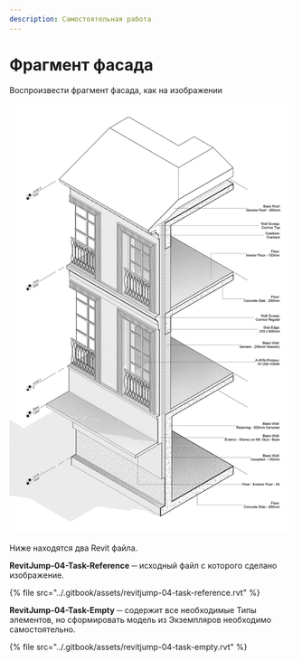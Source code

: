 ```yaml
---
description: Самостоятельная работа
---
```


# Фрагмент фасада

Воспроизвести фрагмент фасада, как на изображении

![](../.gitbook/assets/unit_04.png)

Ниже находятся два Revit файла.

**RevitJump-04-Task-Reference** ─ исходный файл с которого сделано изображение.

{% file src="../.gitbook/assets/revitjump-04-task-reference.rvt" %}

**RevitJump-04-Task-Empty** ─ содержит все необходимые Типы элементов, но сформировать модель из Экземпляров необходимо самостоятельно.

{% file src="../.gitbook/assets/revitjump-04-task-empty.rvt" %}

